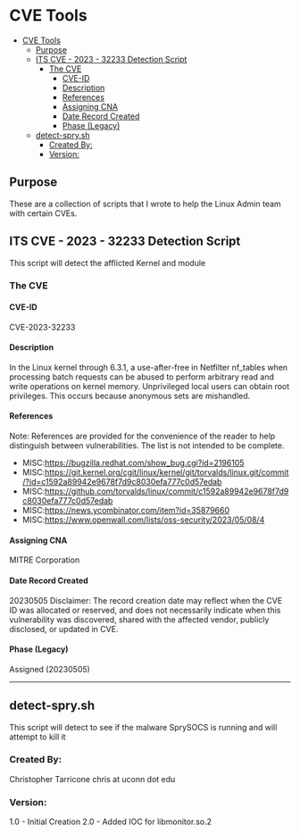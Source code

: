 # CVE Tools

- [CVE Tools](#cve-tools)
  - [Purpose](#purpose)
  - [ITS CVE - 2023 - 32233 Detection Script](#its-cve---2023---32233-detection-script)
    - [The CVE](#the-cve)
      - [CVE-ID](#cve-id)
      - [Description](#description)
      - [References](#references)
      - [Assigning CNA](#assigning-cna)
      - [Date Record Created](#date-record-created)
      - [Phase (Legacy)](#phase-legacy)
  - [detect-spry.sh](#detect-sprysh)
    - [Created By:](#created-by)
    - [Version:](#version)

## Purpose

These are a collection of scripts that I wrote to help the Linux Admin team with certain CVEs.

## ITS CVE - 2023 - 32233 Detection Script

This script will detect the afflicted Kernel and module

### The CVE

#### CVE-ID

CVE-2023-32233

#### Description

In the Linux kernel through 6.3.1, a use-after-free in Netfilter nf_tables when processing batch requests can be abused to perform arbitrary read and write operations on kernel memory. Unprivileged local users can obtain root privileges. This occurs because anonymous sets are mishandled.

#### References

Note: References are provided for the convenience of the reader to help distinguish between vulnerabilities. The list is not intended to be complete.

- MISC:https://bugzilla.redhat.com/show_bug.cgi?id=2196105
- MISC:https://git.kernel.org/cgit/linux/kernel/git/torvalds/linux.git/commit/?id=c1592a89942e9678f7d9c8030efa777c0d57edab
- MISC:https://github.com/torvalds/linux/commit/c1592a89942e9678f7d9c8030efa777c0d57edab
- MISC:https://news.ycombinator.com/item?id=35879660
- MISC:https://www.openwall.com/lists/oss-security/2023/05/08/4

#### Assigning CNA

MITRE Corporation

#### Date Record Created

20230505	Disclaimer: The record creation date may reflect when the CVE ID was allocated or reserved, and does not necessarily indicate when this vulnerability was discovered, shared with the affected vendor, publicly disclosed, or updated in CVE.

#### Phase (Legacy)

Assigned (20230505)

---

## detect-spry.sh

This script will detect to see if the malware SprySOCS is running and will attempt to kill it

### Created By: 

Christopher Tarricone chris at uconn dot edu

### Version:

1.0 - Initial Creation
2.0 - Added IOC for libmonitor.so.2